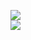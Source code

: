 [![](https://img.shields.io/badge/Made%20With-Github%20Spray-lightgrey.svg?style=for-the-badge&logo=github)](https://github.com/Annihil/github-spray#32377)  
[![](https://i.imgur.com/2DrTn0Z.gif)](https://github.com/Annihil/github-spray)